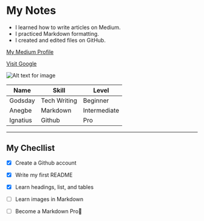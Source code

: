 # My Notes

- I learned how to write articles on Medium.  
- I practiced Markdown formatting.  
- I created and edited files on GitHub.  

[My Medium Profile](https://medium.com/@godsdaygogdocs)


[Visit Google](https://www.google.com)


![Alt text for image](https://images.unsplash.com/photo-1754922493956-364a7623a016?q=80&w=1675&auto=format&fit=crop&ixlib=rb-4.1.0&ixid=M3wxMjA3fDB8MHxwaG90by1wYWdlfHx8fGVufDB8fHx8fA%3D%3D)



Name  | Skill  |  Level  |
|----- | ------ | -------|
Godsday | Tech Writing | Beginner |
  Anegbe    | Markdown     | Intermediate |
Ignatius  | Github    |  Pro    |

___

## My Checllist

- [x] Create a Github account
- [x] Write my first README
- [x] Learn headings, list, and tables
- [ ] Learn images in Markdown
- [ ] Become a Markdown Pro💪

      

